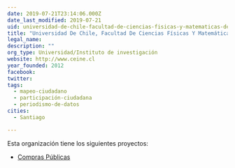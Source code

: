 ```yaml
---
date: 2019-07-21T23:14:06.000Z
date_last_modified: 2019-07-21
uid: universidad-de-chile-facultad-de-ciencias-fisicas-y-matematicas-departamento-de-ingenieria-industrial-centro-de-investigacion-en-inteligencia-de-negocios-ceine
title: "Universidad De Chile, Facultad De Ciencias Físicas Y Matemáticas, Departamento De Ingeniería Industrial, Centro De Investigación En Inteligencia De Negocios (Ceine)"
legal_name: 
description: ""
org_type: Universidad/Instituto de investigación
website: http://www.ceine.cl
year_founded: 2012
facebook: 
twitter: 
tags:
  - mapeo-ciudadano
  - participación-ciudadana
  - periodismo-de-datos
cities: 
  - Santiago

---
```


Esta organización tiene los siguientes proyectos:

- [Compras Públicas](/i/compras-publicas.html)
